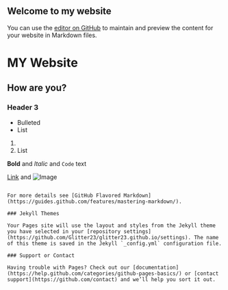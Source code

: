 ## Welcome to my website

You can use the [editor on GitHub](https://github.com/Glitter23/glitter23.github.io/edit/master/README.md) to maintain and preview the content for your website in Markdown files.



# MY Website
## How are you?
### Header 3

- Bulleted
- List

1. 
2. List

**Bold** and _Italic_ and `Code` text

[Link](url) and ![Image](src)
```

For more details see [GitHub Flavored Markdown](https://guides.github.com/features/mastering-markdown/).

### Jekyll Themes

Your Pages site will use the layout and styles from the Jekyll theme you have selected in your [repository settings](https://github.com/Glitter23/glitter23.github.io/settings). The name of this theme is saved in the Jekyll `_config.yml` configuration file.

### Support or Contact

Having trouble with Pages? Check out our [documentation](https://help.github.com/categories/github-pages-basics/) or [contact support](https://github.com/contact) and we’ll help you sort it out.
